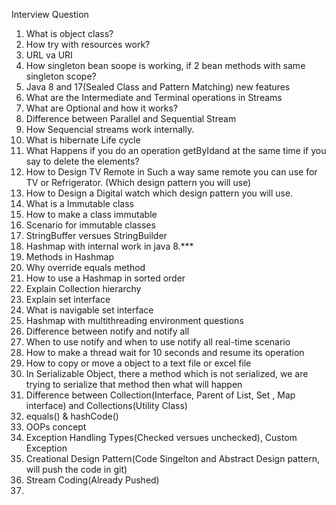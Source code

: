 Interview Question

1) What is object class?
2) Ноw try with resources work?
3) URL va URI
4) How singleton bean soope is working, if 2 bean methods with same singleton scope?
5) Java 8 and 17(Sealed Class and Pattern Matching) new features
6) What are the Intermediate and Terminal operations in Streams
7) What are Optional and how it works?
8) Difference between Parallel and Sequential Stream
9) How Sequencial streams work internally.
10) What is hibernate Life cycle
11) What Happens if you do an operation getByIdand at the same time if
    you say to delete the elements?
12) How to Design TV Remote in Such a way same remote you can use for TV or Refrigerator. (Which design pattern you will use)
13) How to Design a Digital watch which design pattern you will use.
14) What is a Immutable class
15) How to make a class immutable 
16) Scenario for immutable classes
17) StringBuffer versues StringBuilder
18) Hashmap with internal work in java 8.***
19) Methods in Hashmap
20) Why override equals method
21) How to use a Hashmap in sorted order
22) Explain Collection hierarchy
23) Explain set interface
24) What is navigable set interface
25) Hashmap with multithreading environment questions
26) Difference between notify and notify all
27) When to use notify and when to use notify all real-time scenario
28) How to make a thread wait for 10 seconds and resume its operation
29) How to copy or move a object to a text file or excel file
30) In Serializable Object, there a method which is not serialized, we are trying to serialize that method then what will happen
31) Difference between Collection(Interface, Parent of List, Set , Map interface) and Collections(Utility Class)
32) equals() & hashCode()
33) OOPs concept
34) Exception Handling Types(Checked versues unchecked), Custom Exception
35) Creational Design Pattern(Code Singelton and Abstract Design pattern, will push the code in git)
36) Stream Coding(Already Pushed)
37)  
